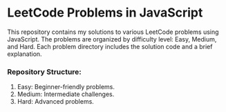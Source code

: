 # LeetCode Problems in JavaScript

This repository contains my solutions to various LeetCode problems using JavaScript. 
The problems are organized by difficulty level: Easy, Medium, and Hard. 
Each problem directory includes the solution code and a brief explanation.

### Repository Structure:
1. Easy: Beginner-friendly problems.
2. Medium: Intermediate challenges.
3. Hard: Advanced problems.
